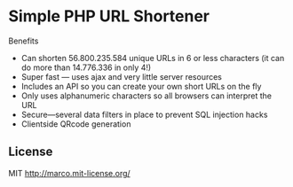 # Simple PHP URL Shortener

Benefits

- Can shorten 56.800.235.584 unique URLs in 6 or less characters (it can do more than 14.776.336 in only 4!)
- Super fast — uses ajax and very little server resources 
- Includes an API so you can create your own short URLs on the fly
- Only uses alphanumeric characters so all browsers can interpret the URL
- Secure—several data filters in place to prevent SQL injection hacks
- Clientside QRcode generation

## License
MIT http://marco.mit-license.org/


